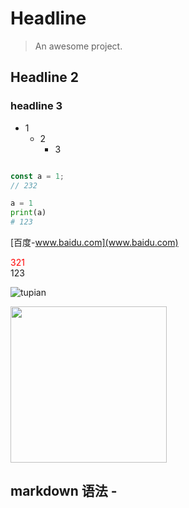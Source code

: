<!--
 * @Description: file content
 * @Author: wanghaoyu
 * @Date: 2023-09-27 21:16:48
 * @LastEditors: wanghaoyu
 * @LastEditTime: 2023-09-27 21:20:26
-->
# Headline

> An awesome project.

## Headline 2

### headline 3

- 1
  - 2
    - 3

```javascript

const a = 1;
// 232
```


```python
a = 1
print(a)
# 123
```

[百度-www.baidu.com](www.baidu.com)

<span style="color:red">321</span>
<br />123

![tupian](https://img0.baidu.com/it/u=3021883569,1259262591&fm=253&fmt=auto&app=120&f=JPEG?w=1140&h=641)

<img style="width: 250px;" src="https://img0.baidu.com/it/u=3021883569,1259262591&fm=253&fmt=auto&app=120&f=JPEG?w=1140&h=641" />

## markdown 语法 - 